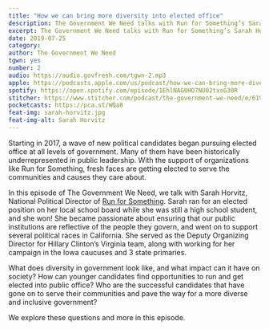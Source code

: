 ```yaml
---
title: "How we can bring more diversity into elected office"
description: The Government We Need talks with Run for Something’s Sarah Horvitz about the changing face of local politics and how to elect diverse representation.
excerpt: The Government We Need talks with Run for Something’s Sarah Horvitz about the changing face of local politics and how to elect diverse representation.
date: 2019-07-25
category:
author: The Government We Need
tgwn: yes
number: 2
audio: https://audio.govfresh.com/tgwn-2.mp3
apple: https://podcasts.apple.com/us/podcast/how-we-can-bring-more-diversity-into-elected-office/id1468169431?i=1000445348682
spotify: https://open.spotify.com/episode/1EhlNAG0HO7NU02txsG30R
stitcher: https://www.stitcher.com/podcast/the-government-we-need/e/61974498
pocketcasts: https://pca.st/WQa8
feat-img: sarah-horvitz.jpg
feat-img-alt: Sarah Horvitz
---
```


Starting in 2017, a wave of new political candidates began pursuing elected office at all levels of government. Many of them have been historically underrepresented in public leadership. With the support of organizations like Run for Something, fresh faces are getting elected to serve the communities and causes they care about.

In this episode of The Government We Need, we talk with Sarah Horvitz, National Political Director of [Run for Something](https://runforsomething.net/). Sarah ran for an elected position on her local school board while she was still a high school student, and she won! She became passionate about ensuring that our public institutions are reflective of the people they govern, and went on to support several political races in California. She served as the Deputy Organizing Director for Hillary Clinton’s Virginia team, along with working for her campaign in the Iowa caucuses and 3 state primaries.

What does diversity in government look like, and what impact can it have on society? How can younger candidates find opportunities to run and get elected into public office? Who are the successful candidates that have gone on to serve their communities and pave the way for a more diverse and inclusive government?

We explore these questions and more in this episode.
